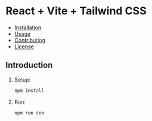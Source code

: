 # React + Vite + Tailwind CSS
- [Installation](#installation)
- [Usage](#usage)
- [Contributing](#contributing)
- [License](#license)

## Introduction

1. Setup:
   ```bash
   npm install
2. Run:
   ```bash
   npm run dev

